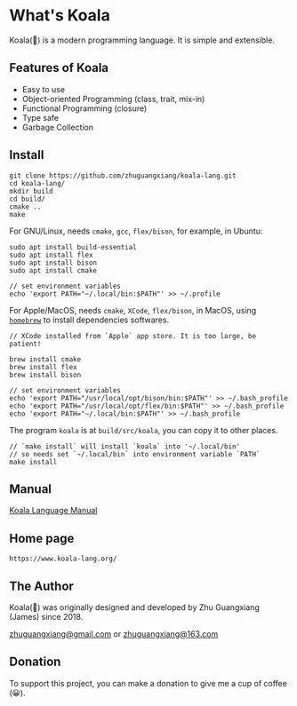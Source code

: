 
# What's Koala

Koala(🐻) is a modern programming language.
It is simple and extensible.

## Features of Koala

- Easy to use
- Object-oriented Programming (class, trait, mix-in)
- Functional Programming (closure)
- Type safe
- Garbage Collection

## Install

```shell
git clone https://github.com/zhuguangxiang/koala-lang.git
cd koala-lang/
mkdir build
cd build/
cmake ..
make
```

For GNU/Linux, needs `cmake`, `gcc`, `flex/bison`, for example, in Ubuntu:

```shell
sudo apt install build-essential
sudo apt install flex
sudo apt install bison
sudo apt install cmake

// set environment variables
echo 'export PATH="~/.local/bin:$PATH"' >> ~/.profile
```

For Apple/MacOS, needs `cmake`, `XCode`, `flex/bison`, in MacOS, using
[`homebrew`](https://brew.sh/) to install dependencies softwares.

```shell
// XCode installed from `Apple` app store. It is too large, be patient!

brew install cmake
brew install flex
brew install bison

// set environment variables
echo 'export PATH="/usr/local/opt/bison/bin:$PATH"' >> ~/.bash_profile
echo 'export PATH="/usr/local/opt/flex/bin:$PATH"' >> ~/.bash_profile
echo 'export PATH="~/.local/bin:$PATH"' >> ~/.bash_profile
```

The program `koala` is at `build/src/koala`, you can copy it to other places.

```shell
// `make install` will install `koala` into '~/.local/bin'
// so needs set `~/.local/bin` into environment variable `PATH`
make install
```

## Manual

[Koala Language Manual](https://github.com/zhuguangxiang/koala-lang/blob/master/manual.md "Koala Language Manual")

## Home page

`https://www.koala-lang.org/`

## The Author

Koala(🐻) was originally designed and developed by Zhu Guangxiang (James) since 2018.

<zhuguangxiang@gmail.com> or <zhuguangxiang@163.com>

## Donation

To support this project, you can make a donation to give me a cup of coffee (😀).
